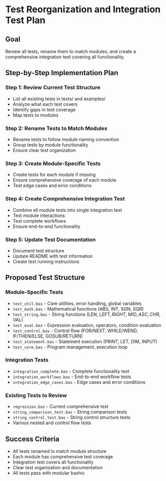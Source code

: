 # Test Reorganization and Integration Test Plan

## Goal
Review all tests, rename them to match modules, and create a comprehensive integration test covering all functionality.

## Step-by-Step Implementation Plan

### Step 1: Review Current Test Structure
- List all existing tests in tests/ and examples/
- Analyze what each test covers
- Identify gaps in test coverage
- Map tests to modules

### Step 2: Rename Tests to Match Modules
- Rename tests to follow module naming convention
- Group tests by module functionality
- Ensure clear test organization

### Step 3: Create Module-Specific Tests
- Create tests for each module if missing
- Ensure comprehensive coverage of each module
- Test edge cases and error conditions

### Step 4: Create Comprehensive Integration Test
- Combine all module tests into single integration test
- Test module interactions
- Test complete workflows
- Ensure end-to-end functionality

### Step 5: Update Test Documentation
- Document test structure
- Update README with test information
- Create test running instructions

## Proposed Test Structure

### Module-Specific Tests
- `test_util.bas` - Core utilities, error handling, global variables
- `test_math.bas` - Mathematical functions (ABS, INT, SGN, SQR)
- `test_string.bas` - String functions (LEN, LEFT$, RIGHT$, MID$, ASC, CHR$, VAL)
- `test_eval.bas` - Expression evaluation, operators, condition evaluation
- `test_control.bas` - Control flow (FOR/NEXT, WHILE/WEND, IF/THEN/ELSE, GOSUB/RETURN)
- `test_statement.bas` - Statement execution (PRINT, LET, DIM, INPUT)
- `test_core.bas` - Program management, execution loop

### Integration Tests
- `integration_complete.bas` - Complete functionality test
- `integration_workflows.bas` - End-to-end workflow tests
- `integration_edge_cases.bas` - Edge cases and error conditions

### Existing Tests to Review
- `regression.bas` - Current comprehensive test
- `string_comparison_test.bas` - String comparison tests
- `string_control_test.bas` - String control structure tests
- Various nested and control flow tests

## Success Criteria
- All tests renamed to match module structure
- Each module has comprehensive test coverage
- Integration test covers all functionality
- Clear test organization and documentation
- All tests pass with modular bashic
